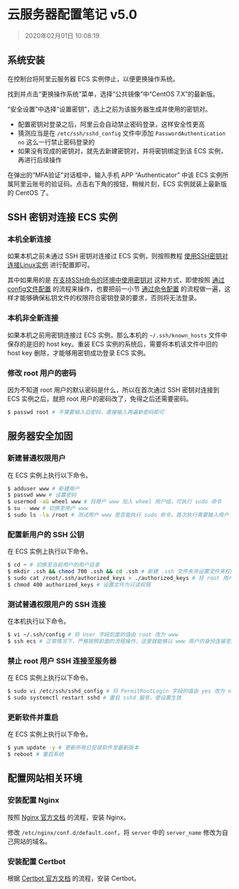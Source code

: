 # 云服务器配置笔记 v5.0

> 2020年02月01日 10:08:19

## 系统安装

在控制台将阿里云服务器 ECS 实例停止，以便更换操作系统。

找到并点击“更换操作系统”菜单，选择“公共镜像”中“CentOS 7.X”的最新版。

“安全设置”中选择“设置密钥”，选上之前为该服务器生成并使用的密钥对。

- 配置密钥对登录之后，阿里云会自动禁止密码登录，这样安全性更高
- 猜测应当是在 `/etc/ssh/sshd_config` 文件中添加 `PasswordAuthentication no` 这么一行禁止密码登录的
- 如果没有现成的密钥对，就先去新建密钥对，并将密钥绑定到该 ECS 实例，再进行后续操作

在弹出的“MFA验证”对话框中，输入手机 APP “Authenticator” 中该 ECS 实例所属阿里云账号的验证码。点击右下角的按钮，稍候片刻，ECS 实例就装上最新版的 CentOS 了。

## SSH 密钥对连接 ECS 实例

### 本机全新连接

如果本机之前未通过 SSH 密钥对连接过 ECS 实例，则按照教程 [使用SSH密钥对连接Linux实例](https://help.aliyun.com/document_detail/51798.html) 进行配置即可。

其中如果用的是 [在支持SSH命令的环境中使用密钥对](https://help.aliyun.com/document_detail/51798.html#title-7je-5ba-sm2) 这种方式，即使按照 [通过config文件配置](https://help.aliyun.com/document_detail/51798.html#title-ii4-zmw-zxi) 的流程来操作，也要把前一小节 [通过命令配置](https://help.aliyun.com/document_detail/51798.html#title-7je-5ba-sm2) 的流程做一遍，这样才能够确保私钥文件的权限符合密钥登录的要求，否则将无法登录。

### 本机非全新连接

如果本机之前用密钥连接过 ECS 实例，那么本机的 `~/.ssh/known_hosts` 文件中保存的是旧的 host key。重装 ECS 实例的系统后，需要将本机该文件中旧的 host key 删除，才能够用密钥成功登录 ECS 实例。

### 修改 root 用户的密码

因为不知道 root 用户的默认密码是什么，所以在首次通过 SSH 密钥对连接到 ECS 实例之后，就把 root 用户的密码改了，免得之后还需要密码。

```bash
$ passwd root # 不需要输入旧密码，直接输入两遍新密码即可
```

## 服务器安全加固

### 新建普通权限用户

在 ECS 实例上执行以下命令。

```bash
$ adduser www # 新建用户
$ passwd www # 设置密码
$ usermod -aG wheel www # 将用户 www 加入 wheel 用户组，可执行 sudo 命令
$ su - www # 切换至用户 www
$ sudo ls -la /root # 测试用户 www 是否能执行 sudo 命令，首次执行需要输入用户 www 的密码
```

### 配置新用户的 SSH 公钥

在 ECS 实例上执行以下命令。

```bash
$ cd ~ # 切换至当前用户的用户目录
$ mkdir .ssh && chmod 700 .ssh && cd .ssh # 新建 .ssh 文件夹并设置文件夹权限
$ sudo cat /root/.ssh/authorized_keys > ./authorized_keys # 将 root 用户的公钥复制过来
$ chmod 400 authorized_keys # 设置文件为只读权限
```

### 测试普通权限用户的 SSH 连接

在本机执行以下命令。

```bash
$ vi ~/.ssh/config # 将 User 字段后面的值由 root 改为 www
$ ssh ecs # 正常情况下，严格按照前面的流程操作，这里就能够以 www 用户的身份连接至服务器
```

### 禁止 root 用户 SSH 连接至服务器

在 ECS 实例上执行以下命令。

```bash
$ sudo vi /etc/ssh/sshd_config # 将 PermitRootLogin 字段的值由 yes 改为 no
$ sudo systemctl restart sshd # 重启 sshd 服务，使设置生效
```

### 更新软件并重启

在 ECS 实例上执行以下命令。

```bash
$ yum update -y # 更新所有已安装软件至最新版本
$ reboot # 重启系统
```

## 配置网站相关环境

### 安装配置 Nginx

按照 [Nginx 官方文档](http://nginx.org/en/linux_packages.html#RHEL-CentOS) 的流程，安装 Nginx。

修改 `/etc/nginx/conf.d/default.conf`，将 `server` 中的 `server_name` 修改为自己网站的域名。

### 安装配置 Certbot

根据 [Certbot 官方文档](https://certbot.eff.org/lets-encrypt/centosrhel7-nginx) 的流程，安装 Certbot。
